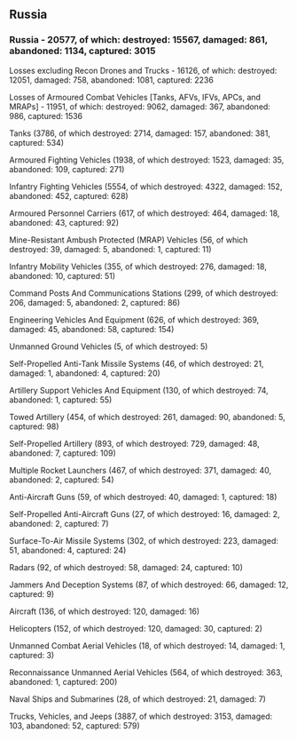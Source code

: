 
 
 ## Russia
 
 ### Russia - 20577, of which: destroyed: 15567, damaged: 861, abandoned: 1134, captured: 3015

 Losses excluding Recon Drones and Trucks - 16126, of which: destroyed: 12051, damaged: 758, abandoned: 1081, captured: 2236

 Losses of Armoured Combat Vehicles [Tanks, AFVs, IFVs, APCs, and MRAPs] - 11951, of which: destroyed: 9062, damaged: 367, abandoned: 986, captured: 1536

 

 

 Tanks (3786, of which destroyed: 2714, damaged: 157, abandoned: 381, captured: 534)

 Armoured Fighting Vehicles (1938, of which destroyed: 1523, damaged: 35, abandoned: 109, captured: 271)

 Infantry Fighting Vehicles (5554, of which destroyed: 4322, damaged: 152, abandoned: 452, captured: 628)

 Armoured Personnel Carriers (617, of which destroyed: 464, damaged: 18, abandoned: 43, captured: 92)

 Mine-Resistant Ambush Protected (MRAP) Vehicles (56, of which destroyed: 39, damaged: 5, abandoned: 1, captured: 11)

 Infantry Mobility Vehicles (355, of which destroyed: 276, damaged: 18, abandoned: 10, captured: 51)

 Command Posts And Communications Stations (299, of which destroyed: 206, damaged: 5, abandoned: 2, captured: 86)

 Engineering Vehicles And Equipment (626, of which destroyed: 369, damaged: 45, abandoned: 58, captured: 154)

 Unmanned Ground Vehicles (5, of which destroyed: 5)

 Self-Propelled Anti-Tank Missile Systems (46, of which destroyed: 21, damaged: 1, abandoned: 4, captured: 20)

 Artillery Support Vehicles And Equipment (130, of which destroyed: 74, abandoned: 1, captured: 55)

 Towed Artillery (454, of which destroyed: 261, damaged: 90, abandoned: 5, captured: 98)

 Self-Propelled Artillery (893, of which destroyed: 729, damaged: 48, abandoned: 7, captured: 109)

 Multiple Rocket Launchers (467, of which destroyed: 371, damaged: 40, abandoned: 2, captured: 54)

 Anti-Aircraft Guns (59, of which destroyed: 40, damaged: 1, captured: 18)

 Self-Propelled Anti-Aircraft Guns (27, of which destroyed: 16, damaged: 2, abandoned: 2, captured: 7)

 Surface-To-Air Missile Systems (302, of which destroyed: 223, damaged: 51, abandoned: 4, captured: 24)

 Radars (92, of which destroyed: 58, damaged: 24, captured: 10)

 Jammers And Deception Systems (87, of which destroyed: 66, damaged: 12, captured: 9)

 Aircraft (136, of which destroyed: 120, damaged: 16)

 Helicopters (152, of which destroyed: 120, damaged: 30, captured: 2)

 Unmanned Combat Aerial Vehicles (18, of which destroyed: 14, damaged: 1, captured: 3)

 Reconnaissance Unmanned Aerial Vehicles (564, of which destroyed: 363, abandoned: 1, captured: 200)

 Naval Ships and Submarines (28, of which destroyed: 21, damaged: 7)

 Trucks, Vehicles, and Jeeps (3887, of which destroyed: 3153, damaged: 103, abandoned: 52, captured: 579)

